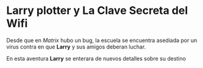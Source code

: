 # Larry plotter y La Clave Secreta del Wifi

Desde que en *Matrix* hubo un bug, la escuela se encuentra asediada por un virus
contra en que **Larry** y sus amigos deberan luchar.

En esta aventura **Larry** se enterara de nuevos detalles sobre su destino
